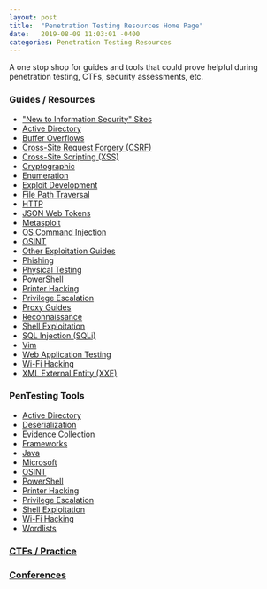 ```yaml
---
layout: post
title:  "Penetration Testing Resources Home Page"
date:   2019-08-09 11:03:01 -0400
categories: Penetration Testing Resources
---
```

A one stop shop for guides and tools that could prove helpful during penetration testing, CTFs, security assessments, etc.

### Guides / Resources
* ["New to Information Security" Sites](https://github.com/TheGetch/Penetration-Testing-Resources/wiki/%22New-to-Information-Security%22-Sites)
* [Active Directory](https://github.com/TheGetch/Penetration-Testing-Resources/wiki/Active-Directory)
* [Buffer Overflows](https://github.com/TheGetch/Penetration-Testing-Resources/wiki/Buffer-Overflows)
* [Cross-Site Request Forgery (CSRF)](https://github.com/TheGetch/Penetration-Testing-Resources/wiki/Cross-Site-Request-Forgery-(CSRF))
* [Cross-Site Scripting (XSS)](https://github.com/TheGetch/Penetration-Testing-Resources/wiki/Cross-Site-Scripting-(XSS))
* [Cryptographic](https://github.com/TheGetch/Penetration-Testing-Resources/wiki/Cryptographic)
* [Enumeration](https://github.com/TheGetch/Penetration-Testing-Resources/wiki/Enumeration)
* [Exploit Development](https://github.com/TheGetch/Penetration-Testing-Resources/wiki/Exploit-Development)
* [File Path Traversal](https://github.com/TheGetch/Penetration-Testing-Resources/wiki/File-Path-Traversal)
* [HTTP](https://github.com/TheGetch/Penetration-Testing-Resources/wiki/HTTP)
* [JSON Web Tokens](https://github.com/TheGetch/Penetration-Testing-Resources/wiki/JSON-Web-Tokens)
* [Metasploit](https://github.com/TheGetch/Penetration-Testing-Resources/wiki/Metasploit)
* [OS Command Injection](https://github.com/TheGetch/Penetration-Testing-Resources/wiki/OS-Command-Injection)
* [OSINT](https://github.com/TheGetch/Penetration-Testing-Resources/wiki/OSINT)
* [Other Exploitation Guides](https://github.com/TheGetch/Penetration-Testing-Resources/wiki/Other-Exploitation-Guides)
* [Phishing](https://github.com/TheGetch/Penetration-Testing-Resources/wiki/Phishing)
* [Physical Testing](https://github.com/TheGetch/Penetration-Testing-Resources/wiki/Physical-Testing)
* [PowerShell](https://github.com/TheGetch/Penetration-Testing-Resources/wiki/PowerShell)
* [Printer Hacking](https://github.com/TheGetch/Penetration-Testing-Resources/wiki/Printer-Hacking)
* [Privilege Escalation](https://github.com/TheGetch/Penetration-Testing-Resources/wiki/Privilege-Escalation)
* [Proxy Guides](https://github.com/TheGetch/Penetration-Testing-Resources/wiki/Proxy-Guides)
* [Reconnaissance](https://github.com/TheGetch/Penetration-Testing-Resources/wiki/Reconnaissance)
* [Shell Exploitation](https://github.com/TheGetch/Penetration-Testing-Resources/wiki/Shell-Exploitation)
* [SQL Injection (SQLi)](https://github.com/TheGetch/Penetration-Testing-Resources/wiki/SQL-Injection-(SQLi))
* [Vim](https://github.com/TheGetch/Penetration-Testing-Resources/wiki/Vim)
* [Web Application Testing](https://github.com/TheGetch/Penetration-Testing-Resources/wiki/Web-Application-Testing)
* [Wi-Fi Hacking](https://github.com/TheGetch/Penetration-Testing-Resources/wiki/Wi-Fi-Hacking)
* [XML External Entity (XXE)](https://github.com/TheGetch/Penetration-Testing-Resources/wiki/XML-External-Entity-(XXE))
### PenTesting Tools
* [Active Directory](https://github.com/TheGetch/Penetration-Testing-Resources/wiki/Active-Directory---Tools)
* [Deserialization](https://github.com/TheGetch/Penetration-Testing-Resources/wiki/Deserialization---Tools)
* [Evidence Collection](https://github.com/TheGetch/Penetration-Testing-Resources/wiki/Evidence-Collection---Tools)
* [Frameworks](https://github.com/TheGetch/Penetration-Testing-Resources/wiki/Frameworks---Tools)
* [Java](https://github.com/TheGetch/Penetration-Testing-Resources/wiki/Java---Tools)
* [Microsoft](https://github.com/TheGetch/Penetration-Testing-Resources/wiki/Microsoft---Tools)
* [OSINT](https://github.com/TheGetch/Penetration-Testing-Resources/wiki/OSINT---Tools)
* [PowerShell](https://github.com/TheGetch/Penetration-Testing-Resources/wiki/PowerShell---Tools)
* [Printer Hacking](https://github.com/TheGetch/Penetration-Testing-Resources/wiki/Printer-Hacking---Tools)
* [Privilege Escalation](https://github.com/TheGetch/Penetration-Testing-Resources/wiki/Privilege-Escalation---Tools)
* [Shell Exploitation](https://github.com/TheGetch/Penetration-Testing-Resources/wiki/Shell-Exploitation---Tools)
* [Wi-Fi Hacking](https://github.com/TheGetch/Penetration-Testing-Resources/wiki/Wi-Fi-Hacking---Tools)
* [Wordlists]()
### [CTFs / Practice](https://github.com/TheGetch/Penetration-Testing-Resources/wiki/CTFs---Practice)
### [Conferences](https://github.com/TheGetch/Penetration-Testing-Resources/wiki/Conferences)